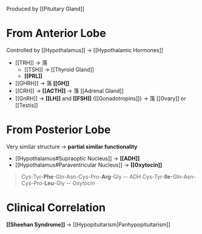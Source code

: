 Produced by [[Pituitary Gland]]

# From Anterior Lobe
Controlled by [[Hypothalamus]] → [[Hypothalamic Hormones]]
- [[TRH]] → 落
	- [[TSH]] → [[Thyroid Gland]]
	- **[[PRL]]** 
- [[GHRH]] → 落 **[[GH]]**
- [[CRH]] → **[[ACTH]]** → 落 [[Adrenal Gland]]
- [[GnRH]] → **[[LH]]** and **[[FSH]]** ([[Gonadotropins]]) → 落 [[Ovary]] or [[Testis]]

# From Posterior Lobe
Very similar structure → **partial similar functionality**
- [[Hypothalamus#Supraoptic Nucleus]] → **[[ADH]]**
- [[Hypothalamus#Paraventricular Nucleus]] → **[[Oxytocin]]**

> Cys-Tyr-**Phe**-Gln-Asn-Cys-Pro-**Arg**-Gly -- ADH
> Cys-Tyr-**Ile**-Gln-Asn-Cys-Pro-**Leu**-Gly -- Oxytocin

# Clinical Correlation
**[[Sheehan Syndrome]]** → [[Hypopituitarism|Panhypopituitarism]]